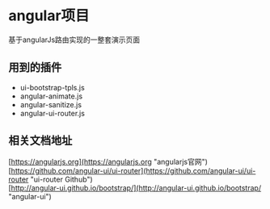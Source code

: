 # angular项目
基于angularJs路由实现的一整套演示页面

## 用到的插件 ##
- ui-bootstrap-tpls.js
- angular-animate.js
- angular-sanitize.js
- angular-ui-router.js

## 相关文档地址 ##
[https://angularjs.org](https://angularjs.org "angularjs官网")  
[https://github.com/angular-ui/ui-router](https://github.com/angular-ui/ui-router "ui-router Github")  
[http://angular-ui.github.io/bootstrap/](http://angular-ui.github.io/bootstrap/ "angular-ui")  
